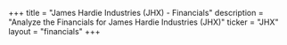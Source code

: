 +++
title = "James Hardie Industries (JHX) - Financials"
description = "Analyze the Financials for James Hardie Industries (JHX)"
ticker = "JHX"
layout = "financials"
+++

